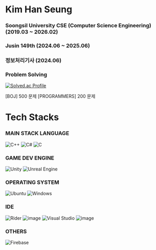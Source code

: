 # Kim Han Seung

### Soongsil University CSE (Computer Science Engineering) (2019.03 ~ 2026.02)
### Jusin 149th (2024.06 ~ 2025.06)
### 정보처리기사 (2024.06)

### Problem Solving
[![Solved.ac Profile](http://mazassumnida.wtf/api/v2/generate_badge?boj=hanking302)](https://solved.ac/hanking302/)

[BOJ] 500 문제
[PROGRAMMERS] 200 문제

# Tech Stacks 

### MAIN STACK LANGUAGE
![C++](https://img.shields.io/badge/c++-%2300599C.svg?style=for-the-badge&logo=c%2B%2B&logoColor=white)
![C#](https://img.shields.io/badge/c%23-%23239120.svg?style=for-the-badge&logo=c-sharp&logoColor=white)
![C](https://img.shields.io/badge/c-%2300599C.svg?style=for-the-badge&logo=c&logoColor=white)

### GAME DEV ENGINE
![Unity](https://img.shields.io/badge/unity-%23000000.svg?style=for-the-badge&logo=unity&logoColor=white)
![Unreal Engine](https://img.shields.io/badge/unrealengine-%23313131.svg?style=for-the-badge&logo=unrealengine&logoColor=white)

### OPERATING SYSTEM
![Ubuntu](https://img.shields.io/badge/Ubuntu-E95420?style=for-the-badge&logo=ubuntu&logoColor=white)
![Windows](https://img.shields.io/badge/Windows-0078D6?style=for-the-badge&logo=windows&logoColor=white)

### IDE 
![Rider](https://img.shields.io/badge/Rider-000000.svg?style=for-the-badge&logo=Rider&logoColor=white&color=black&labelColor=crimson)
![image](https://github.com/user-attachments/assets/114503d8-f95e-452d-b35b-5ff3d16bafcf)
![Visual Studio](https://img.shields.io/badge/Visual%20Studio-5C2D91.svg?style=for-the-badge&logo=visual-studio&logoColor=white)
![image](https://github.com/user-attachments/assets/07f77822-53f9-4e8c-a8e2-d4b69a472570)

### OTHERS
![Firebase](https://img.shields.io/badge/Firebase-039BE5?style=for-the-badge&logo=Firebase&logoColor=white)
